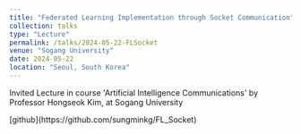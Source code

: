 ```yaml
---
title: "Federated Learning Implementation through Socket Communication"
collection: talks
type: "Lecture"
permalink: /talks/2024-05-22-FLSocket
venue: "Sogang University"
date: 2024-05-22
location: "Seoul, South Korea"
---
```


Invited Lecture in course 'Artificial Intelligence Communications' by Professor Hongseok Kim, at Sogang University
</p>
[github](https://github.com/sungminkg/FL_Socket)
